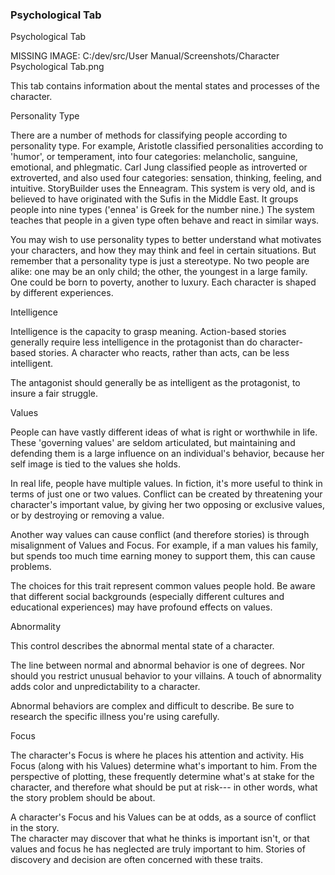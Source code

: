 ### Psychological Tab ###
Psychological Tab <br/>

MISSING IMAGE: C:/dev/src/User Manual/Screenshots/Character Psychological Tab.png <br/>

This tab contains information about the mental states and processes of the character. <br/>

Personality Type <br/>

There are a number of methods for classifying people according to personality type.   For example,  Aristotle classified personalities according to 'humor', or temperament, into four categories: melancholic, sanguine, emotional, and phlegmatic.  Carl Jung classified people as introverted or extroverted, and also used four categories: sensation, thinking, feeling, and intuitive. StoryBuilder uses the Enneagram.  This system is very old, and is believed to have  originated with the Sufis in the Middle East.  It groups people into nine types ('ennea' is Greek for the number nine.)  The system teaches that people in a given type often behave and react in similar ways. <br/>

You may wish to use personality types to better understand what motivates your characters, and how they may think and feel in certain situations.  But remember that a personality type is just a stereotype.  No two people are alike: one may be an only child; the other, the youngest in a  large family.  One could be born to poverty, another to luxury.  Each character is shaped by different experiences. <br/>

Intelligence <br/>

Intelligence is the capacity to grasp meaning.  Action-based stories generally  require less intelligence in the protagonist than do character-based stories.  A character who reacts, rather than acts, can be less intelligent. <br/>

The antagonist should generally be as intelligent as the protagonist, to insure a fair struggle. <br/>

Values <br/>

People can have vastly different ideas of what is right or worthwhile in life. These 'governing values' are seldom articulated, but maintaining and defending them is a large influence on an individual's behavior, because her self image is tied to the values she holds. <br/>

In real life, people have multiple values.  In fiction, it's more useful to think in terms of just one or two values.  Conflict can be created by threatening your character's important value,  by giving her two opposing or exclusive values, or by destroying or removing a value. <br/>

Another way values can cause conflict (and therefore stories) is through misalignment of Values and Focus.  For example, if a man values his family, but spends too much time earning money to support them,  this can cause problems. <br/>

The choices for this trait represent common values people hold.  Be aware that different social backgrounds (especially different cultures and educational experiences)  may have profound effects on values. <br/>

Abnormality <br/>

This control describes the abnormal mental state of a character. <br/>

The line between normal and abnormal behavior is one of degrees.  Nor should you restrict unusual behavior to your villains.  A touch of abnormality adds color and unpredictability to a character. <br/>

Abnormal behaviors are complex and difficult to describe.  Be sure to research the specific illness you're using carefully. <br/>


Focus <br/>

The character's Focus is where he places his attention and activity.  His Focus (along with his Values) determine what's important to him.  From the perspective of plotting, these frequently determine what's at stake for the character, and therefore what should be put at risk--- in other words, what the story problem should be about. <br/>

A character's Focus and his Values can be at odds, as a source of conflict in the story. <br/>
The character may discover that what he thinks is important isn't, or that values and focus he has neglected are truly important to him.  Stories of discovery and decision are often concerned with these traits. <br/>

